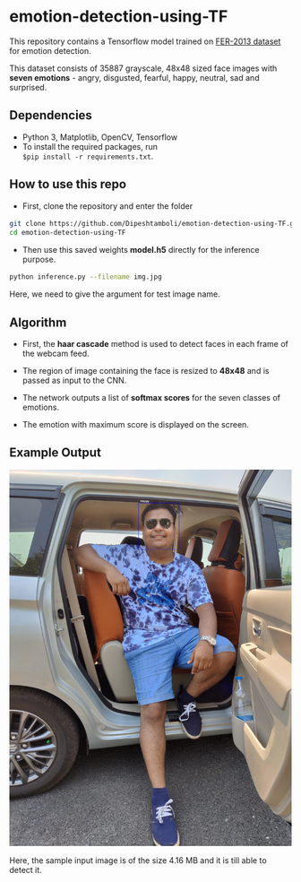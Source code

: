 # emotion-detection-using-TF

This repository contains a Tensorflow model trained on [FER-2013 dataset](https://www.kaggle.com/msambare/fer2013) for emotion detection.

This dataset consists of 35887 grayscale, 48x48 sized face images with **seven emotions** - angry, disgusted, fearful, happy, neutral, sad and surprised.

## Dependencies

* Python 3, Matplotlib, OpenCV, Tensorflow
* To install the required packages, run  
`$pip install -r requirements.txt`.

## How to use this repo

* First, clone the repository and enter the folder

```bash
git clone https://github.com/Dipeshtamboli/emotion-detection-using-TF.git
cd emotion-detection-using-TF
```

* Then use this saved weights **model.h5** directly for the inference purpose.

```bash
python inference.py --filename img.jpg
```
Here, we need to give the argument for test image name. 

## Algorithm

* First, the **haar cascade** method is used to detect faces in each frame of the webcam feed.

* The region of image containing the face is resized to **48x48** and is passed as input to the CNN.

* The network outputs a list of **softmax scores** for the seven classes of emotions.

* The emotion with maximum score is displayed on the screen.

## Example Output

![Mutiface](sample_images/test_me.jpg)

Here, the sample input image is of the size 4.16 MB and it is till able to detect it.